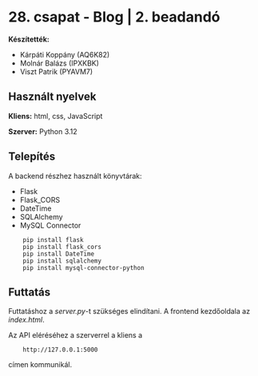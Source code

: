 # 28. csapat - Blog | 2. beadandó


**Készítették:**

- Kárpáti Koppány   (AQ6K82)
- Molnár Balázs     (IPXKBK)
- Viszt Patrik      (PYAVM7)

## Használt nyelvek

**Kliens:** html, css, JavaScript

**Szerver:** Python 3.12

## Telepítés

A backend részhez használt könyvtárak:
- Flask
- Flask_CORS
- DateTime 
- SQLAlchemy
- MySQL Connector

```shell
    pip install flask
    pip install flask_cors
    pip install DateTime
    pip install sqlalchemy
    pip install mysql-connector-python
```

## Futtatás

Futtatáshoz a *server.py*-t szükséges elindítani. A frontend kezdőoldala az *index.html*.

Az API eléréséhez a szerverrel a kliens a
```url
    http://127.0.0.1:5000
```
címen kommunikál.
